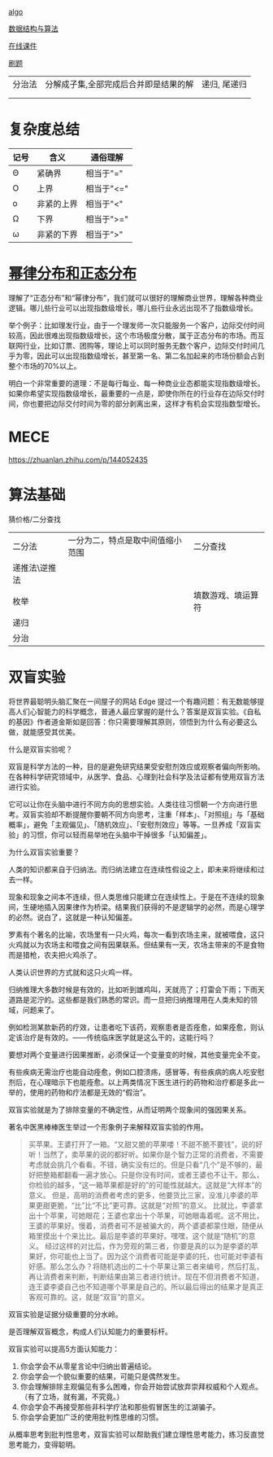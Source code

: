 [algo](https://github.com/krahets/hello-algo)

[数据结构与算法](数据结构与算法)

[在线课件](https://mooc.study.163.com/learn/1000033001?tid=2403042013#/learn/content)



[刷题](https://www.yuque.com/realsky/anything/hx9n0s)



|        |                                       |              |
| ------ | ------------------------------------- | ------------ |
| 分治法 | 分解成子集,全部完成后合并即是结果的解 | 递归, 尾递归 |
|        |                                       |              |
|        |                                       |              |





# 复杂度总结



| 记号 | 含义       | 通俗理解   |
| ---- | ---------- | ---------- |
| Θ    | 紧确界     | 相当于"="  |
| O    | 上界       | 相当于"<=" |
| ο    | 非紧的上界 | 相当于"<"  |
| Ω    | 下界       | 相当于">=" |
| ω    | 非紧的下界 | 相当于">"  |



# [幂律分布和正态分布](http://www.4k8k.xyz/article/qq_37492806/107362709)

理解了“正态分布”和“幂律分布”，我们就可以很好的理解商业世界，理解各种商业逻辑。哪儿些行业可以出现指数级增长，哪儿些行业永远出现不了指数级增长。

举个例子：比如理发行业，由于一个理发师一次只能服务一个客户，边际交付时间较高，因此很难出现指数级增长，这个市场极度分散，属于正态分布的市场。而互联网行业，比如订票、团购等，理论上可以同时服务无数个客户，边际交付时间几乎为零，因此可以出现指数级增长，甚至第一名、第二名加起来的市场份额会占到整个市场的70%以上。

明白一个非常重要的道理：不是每行每业、每一种商业业态都能实现指数级增长。如果你希望实现指数级增长，最重要的一点是，即使你所在的行业存在边际交付时间，你也要把边际交付时间为零的部分剥离出来，这样才有机会实现指数型增长。



# MECE

https://zhuanlan.zhihu.com/p/144052435



# 算法基础

猜价格/二分查找

|               |                                  |                    |
| ------------- | -------------------------------- | ------------------ |
| 二分法        | 一分为二，特点是取中间值缩小范围 | 二分查找           |
| 递推法\逆推法 |                                  |                    |
| 枚举          |                                  | 填数游戏、填运算符 |
| 递归          |                                  |                    |
| 分治          |                                  |                    |



# 双盲实验

将世界最聪明头脑汇聚在一间屋子的网站 Edge 提过一个有趣问题：有无数能够提高人们心智能力的科学概念，普通人最应掌握的是什么？答案是双盲实验。《自私的基因》作者道金斯如是回答：你只需要理解其原则，领悟到为什么有必要这么做，就能感受其优美。

什么是双盲实验呢？

双盲是科学方法的一种，目的是避免研究结果受安慰剂效应或观察者偏向所影响。在各种科学研究领域中，从医学、食品、心理到社会科学及法证都有使用双盲方法进行实验。

它可以让你在头脑中进行不同方向的思想实验。人类往往习惯朝一个方向进行思考。双盲实验却不断提醒你要朝不同方向思考，注重「样本」、「对照组」与「基础概率」，避免「主观偏见」、「随机效应」、「安慰剂效应」等等。一旦养成「双盲实验」的习惯，你可以轻而易举地在头脑中干掉很多「认知偏差」。

为什么双盲实验重要？

人类的知识都来自于归纳法。而归纳法建立在连续性假设之上，即未来将继续和过去一样。

现象和现象之间本不连续，但人类思维只能建立在连续性上。于是在不连续的现象间，生硬地插入因果律作为桥梁。结果我们获得的不是逻辑学的必然，而是心理学的必然。说白了，这就是一种认知偏差。

罗素有个著名的比喻，农场里有一只火鸡，每次一看到农场主来，就被喂食，这只火鸡就以为农场主和喂食之间有因果联系。但结果有一天，农场主带来的不是食物而是猎枪，农夫把火鸡杀了。

人类认识世界的方式就和这只火鸡一样。

归纳推理大多数时候是有效的，比如听到雄鸡叫，天就亮了；打雷会下雨；下雨天道路是泥泞的。这些都是我们熟悉的常识。而一旦把归纳推理用在人类未知的领域，问题来了。

例如检测某款新药的疗效，让患者吃下该药，观察患者是否痊愈，如果痊愈，则认定该治疗是有效的。——传统临床医学就是这么干的，这能行吗？

要想对两个变量进行因果推断，必须保证一个变量变的时候，其他变量完全不变。

有些疾病无需治疗也能自动痊愈，例如口腔溃疡，感冒等，有些疾病的病人吃安慰剂后，在心理暗示下也能痊愈。以上两类情况下医生进行的药物和治疗都是多此一举的，使用的药物和疗法都是无效的“假治”。

双盲实验就是为了排除变量的不确定性，从而证明两个现象间的强因果关系。

著名中医黑棒棒医生举过一个形象例子来解释双盲实验的作用。

> 买苹果。王婆打开了一箱。“又甜又脆的苹果喽！不甜不脆不要钱”，说的好听！当然了，卖苹果的说的都好听。如果你是个智力正常的消费者，不需要考虑就会挑几个看看。不错，确实没有烂的。但是只看“几个”是不够的，最好把整箱都翻看一遍才放心。只是你没有时间，或者王婆也不让干。那么，你检验的越多，“这一箱苹果都是好的”的可能性就越大。这就是“大样本”的意义。
> 但是，高明的消费者考虑的更多，他要货比三家，没准儿李婆的苹果更甜更脆，“比”比“不比”更可靠。这就是“对照”的意义。
> 比就比，李婆拿出十个苹果，可她眼花；王婆也拿出十个苹果，可她眼毒着呢。这不用比，王婆的苹果好。慢着，消费者可不是被骗大的，两个婆婆都蒙住眼，随便从箱里摸出十个来比比。最后是李婆的苹果好。嘿嘿，这个就是“随机”的意义。
> 经过这样的对比后，作为旁观的第三者，你要是真的以为是李婆的苹果好，你可能也上当了。因为这个消费者可能是李婆的托，也可能对李婆有好感。那么怎么办？将随机选出的二十个苹果让第三者来编号，然后打乱，再让消费者来判断，判断结果由第三者进行统计。现在不但消费者不知道，连王婆李婆自己也不知道哪个苹果是自己的。所以最后得出的结果才是真正客观可靠的。这，就是“双盲”的意义。

双盲实验是证据分级重要的分水岭。

是否理解双盲概念，构成人们认知能力的重要标杆。

双盲实验可以提高5方面认知能力：

1. 你会学会不从零星言论中归纳出普遍结论。
2. 你会学会一个貌似重要的结果，可能只是偶然发生。
3. 你会理解排除主观偏见有多么困难，你会开始尝试放弃崇拜权威和个人观点。（有了立场，就有漏，不究竟。）
4. 你会学会不再接受那些非科学疗法和那些假冒医生的江湖骗子。
5. 你会学会更加广泛的使用批判性思维的习惯。

从概率思考到批判性思考，双盲实验可以帮助我们建立理性思考能力，练习反直觉思考能力，变得聪明。



